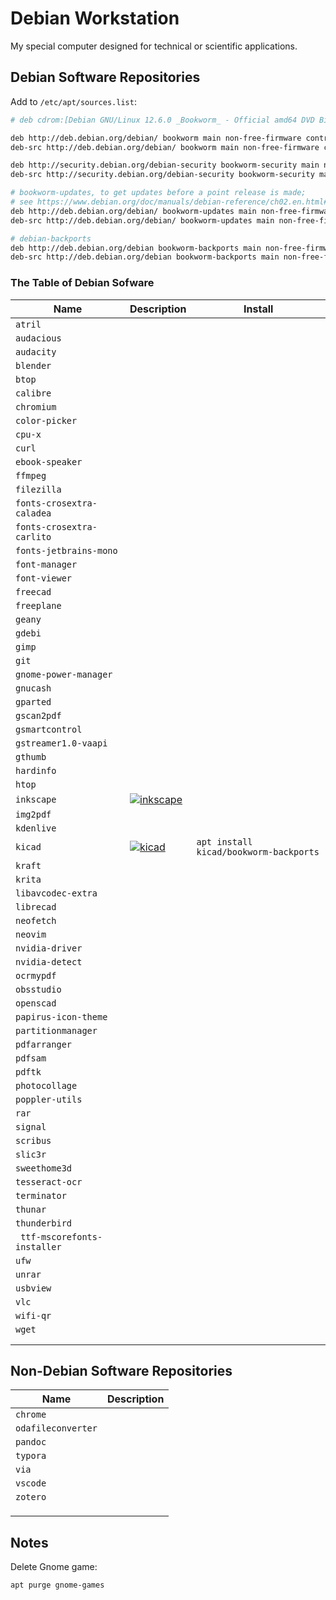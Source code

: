 # Debian Workstation

My special computer designed for technical or scientific applications.

## Debian Software Repositories

Add to `/etc/apt/sources.list`:

```bash
# deb cdrom:[Debian GNU/Linux 12.6.0 _Bookworm_ - Official amd64 DVD Binary-1 with firmware 20240629-10:19]/ bo>

deb http://deb.debian.org/debian/ bookworm main non-free-firmware contrib non-free
deb-src http://deb.debian.org/debian/ bookworm main non-free-firmware contrib non-free

deb http://security.debian.org/debian-security bookworm-security main non-free-firmware contrib non-free
deb-src http://security.debian.org/debian-security bookworm-security main non-free-firmware contrib non-free

# bookworm-updates, to get updates before a point release is made;
# see https://www.debian.org/doc/manuals/debian-reference/ch02.en.html#_updates_and_backports
deb http://deb.debian.org/debian/ bookworm-updates main non-free-firmware contrib non-free
deb-src http://deb.debian.org/debian/ bookworm-updates main non-free-firmware contrib non-free

# debian-backports
deb http://deb.debian.org/debian bookworm-backports main non-free-firmware contrib non-free
deb-src http://deb.debian.org/debian bookworm-backports main non-free-firmware contrib non-free
```
### The Table of Debian Sofware

| Name | Description | Install |
| ---------- | ---- | ---- |
| `atril` |  |  |
| `audacious` |  |  |
| `audacity` |  |  |
| `blender` |  |  |
| `btop` |  |  |
| `calibre` |  |  |
| `chromium` |  |  |
| `color-picker` | | |
| `cpu-x` |  |  |
| `curl`     |      |      |
| `ebook-speaker` | | |
| `ffmpeg` | | |
| `filezilla` | | |
| `fonts-crosextra-caladea` | | |
| `fonts-crosextra-carlito` | | |
| `fonts-jetbrains-mono` | | |
| `font-manager` | | |
| `font-viewer` | | |
| `freecad` | | |
| `freeplane` | | |
| `geany` | | |
| `gdebi` | | |
| `gimp` | | |
| `git`      |      |      |
| `gnome-power-manager` | | |
| `gnucash` | | |
| `gparted`  |      |      |
| `gscan2pdf` | | |
| `gsmartcontrol` | | |
| `gstreamer1.0-vaapi` | | |
| `gthumb` | | |
| `hardinfo` | | |
| `htop` |  |  |
| `inkscape` | [![inkscape](https://img.shields.io/debian/v/inkscape/bookworm?style=for-the-badge&logo=debian&logoColor=c70036&label=inkscape&color=c70036 "vector-based drawing program")](https://packages.debian.org/bookworm/inkscape) |  |
| `img2pdf` | | |
| `kdenlive` | | |
| `kicad` | [![kicad](https://img.shields.io/debian/v/kicad/bookworm-backports?style=for-the-badge&logo=debian&logoColor=c70036&label=kicad&color=c70036 "Electronic schematic and PCB design software.")](https://packages.debian.org/bookworm-backports/kicad) | `apt install kicad/bookworm-backports` |
| `kraft` |  |  |
| `krita` | | |
| `libavcodec-extra` | | |
| `librecad` | | |
| `neofetch` | | |
| `neovim` | | |
| `nvidia-driver` | | |
| `nvidia-detect` | | |
| `ocrmypdf` | | |
| `obsstudio` | | |
| `openscad` | | |
| `papirus-icon-theme` | | |
| `partitionmanager` | | |
| `pdfarranger` | | |
| `pdfsam` | | |
| `pdftk` | | |
| `photocollage` | | |
| `poppler-utils` | | |
| `rar` | | |
| `signal` | | |
| `scribus` | | |
| `slic3r` | | |
| `sweethome3d` | | |
| `tesseract-ocr` | | |
| `terminator` | | |
| `thunar` | | |
| `thunderbird` | | |
| ` ttf-mscorefonts-installer` | | |
| `ufw` | | |
| `unrar` | | |
| `usbview` | | |
| `vlc` | | |
| `wifi-qr` | | |
| `wget`     |      |      |
|            |                                        |                                        |
|                       |                                        |                                        |

## Non-Debian Software Repositories

| Name               | Description |
| ------------------ | ----------- |
| `chrome`           |             |
| `odafileconverter` |             |
| `pandoc`           |             |
| `typora`           |             |
| `via`              |             |
| `vscode`           |             |
| `zotero`           |             |
|                    |             |
|                    |             |
|                    |             |



## Notes

Delete Gnome game:

```bash
apt purge gnome-games
```





